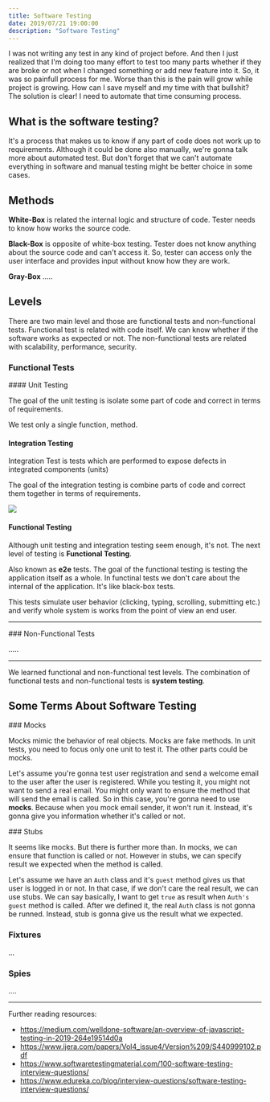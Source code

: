 ```yaml
---
title: Software Testing
date: 2019/07/21 19:00:00
description: "Software Testing"
---
```


I was not writing any test in any kind of project before. And then I just realized that I'm doing too many effort to test too many parts whether if they are broke or not when I changed something or add new feature into it. So, it was so painfull process for me. Worse than this is the pain will grow while project is growing. How can I save myself and my time with that bullshit? The solution is clear! I need to automate that time consuming process.

## What is the software testing?

It's a process that makes us to know if any part of code does not work up to requirements. Although it could be done also manually, we're gonna talk more about automated test. But don't forget that we can't automate everything in software and manual testing might be better choice in some cases.

## Methods

**White-Box** is related the internal logic and structure of code. Tester needs to know how works the source code.

**Black-Box** is opposite of white-box testing. Tester does not know anything about the source code and can't access it. So, tester can access only the user interface and provides input without know how they are work.

**Gray-Box** .....

## Levels

There are two main level and those are functional tests and non-functional tests. Functional test is related with code itself. We can know whether if the software works as expected or not. The non-functional tests are related with scalability, performance, security.

### Functional Tests

<p></p>

#### Unit Testing

The goal of the unit testing is isolate some part of code and correct in terms of requirements.

We test only a single function, method.

#### Integration Testing

Integration Test is tests which are performed to expose defects in integrated components (units)

The goal of the integration testing is combine parts of code and correct them together in terms of requirements.

![](https://miro.medium.com/max/300/1*xHibbXdcePT0GtpeZRgxSA.gif)


#### Functional Testing

Although unit testing and integration testing seem enough, it's not. The next level of testing is **Functional Testing**.

Also known as **e2e** tests. The goal of the functional testing is testing the application itself as a whole. In functinal tests we don't care about the internal of the application. It's like black-box tests.

This tests simulate user behavior (clicking, typing, scrolling, submitting etc.) and verify whole system is works from the point of view an end user.

---

### Non-Functional Tests

.....

---

We learned functional and non-functional test levels. The combination of functional tests and non-functional tests is **system testing**.

## Some Terms About Software Testing

### Mocks

Mocks mimic the behavior of real objects. Mocks are fake methods. In unit tests, you need to focus only one unit to test it. The other parts could be mocks.

Let's assume you're gonna test user registration and send a welcome email to the user after the user is registered. While you testing it, you might not want to send a real email. You might only want to ensure the method that will send the email is called. So in this case, you're gonna need to use **mocks**. Because when you mock email sender, it won't run it. Instead, it's gonna give you information whether it's called or not.

### Stubs

It seems like mocks. But there is further more than. In mocks, we can ensure that function is called or not. However in stubs, we can specify result we expected when the method is called.

Let's assume we have an `Auth` class and it's `guest` method gives us that user is logged in or not. In that case, if we don't care the real result, we can use stubs. We can say basically, I want to get `true` as result when `Auth's guest` method is called. After we defined it, the real `Auth` class is not gonna be runned. Instead, stub is gonna give us the result what we expected.

### Fixtures

...

### Spies

....

---

Further reading resources:

- https://medium.com/welldone-software/an-overview-of-javascript-testing-in-2019-264e19514d0a
- https://www.ijera.com/papers/Vol4_issue4/Version%209/S440999102.pdf
- https://www.softwaretestingmaterial.com/100-software-testing-interview-questions/
- https://www.edureka.co/blog/interview-questions/software-testing-interview-questions/
